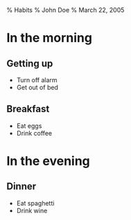 % Habits
% John Doe
% March 22, 2005
# In the morning
## Getting up
- Turn off alarm
- Get out of bed
## Breakfast
- Eat eggs
- Drink coffee
# In the evening
## Dinner
- Eat spaghetti
- Drink wine
